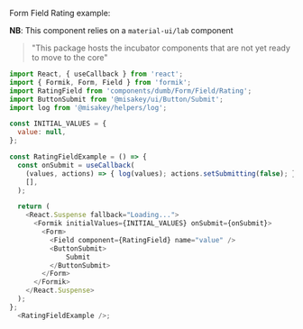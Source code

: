 Form Field Rating example:

**NB**: This component relies on a `material-ui/lab` component
> "This package hosts the incubator components that are not yet ready to move to the core"

```js
import React, { useCallback } from 'react';
import { Formik, Form, Field } from 'formik';
import RatingField from 'components/dumb/Form/Field/Rating';
import ButtonSubmit from '@misakey/ui/Button/Submit';
import log from '@misakey/helpers/log';

const INITIAL_VALUES = {
  value: null,
};

const RatingFieldExample = () => {
  const onSubmit = useCallback(
    (values, actions) => { log(values); actions.setSubmitting(false); },
    [],
  );

  return (
    <React.Suspense fallback="Loading...">
      <Formik initialValues={INITIAL_VALUES} onSubmit={onSubmit}>
        <Form>
          <Field component={RatingField} name="value" />
          <ButtonSubmit>
              Submit
          </ButtonSubmit>
        </Form>
      </Formik>
    </React.Suspense>
  );
};
  <RatingFieldExample />;
```

